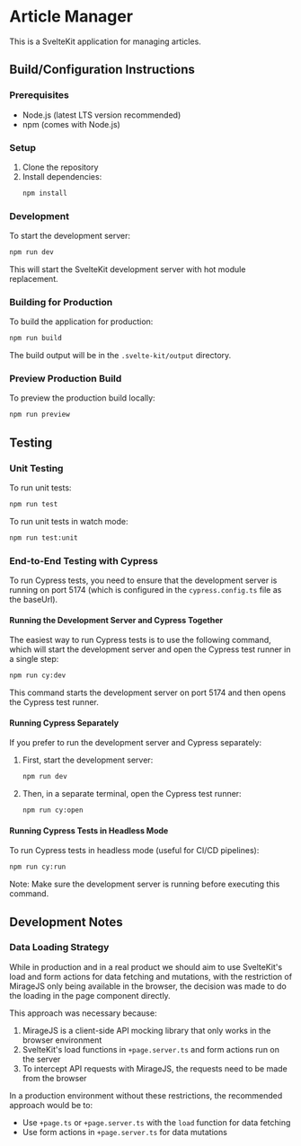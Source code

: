 # Article Manager

This is a SvelteKit application for managing articles.

## Build/Configuration Instructions

### Prerequisites

- Node.js (latest LTS version recommended)
- npm (comes with Node.js)

### Setup

1. Clone the repository
2. Install dependencies:
   ```bash
   npm install
   ```

### Development

To start the development server:

```bash
npm run dev
```

This will start the SvelteKit development server with hot module replacement.

### Building for Production

To build the application for production:

```bash
npm run build
```

The build output will be in the `.svelte-kit/output` directory.

### Preview Production Build

To preview the production build locally:

```bash
npm run preview
```

## Testing

### Unit Testing

To run unit tests:

```bash
npm run test
```

To run unit tests in watch mode:

```bash
npm run test:unit
```

### End-to-End Testing with Cypress

To run Cypress tests, you need to ensure that the development server is running on port 5174 (which is configured in the `cypress.config.ts` file as the baseUrl).

#### Running the Development Server and Cypress Together

The easiest way to run Cypress tests is to use the following command, which will start the development server and open the Cypress test runner in a single step:

```bash
npm run cy:dev
```

This command starts the development server on port 5174 and then opens the Cypress test runner.

#### Running Cypress Separately

If you prefer to run the development server and Cypress separately:

1. First, start the development server:
   ```bash
   npm run dev
   ```

2. Then, in a separate terminal, open the Cypress test runner:
   ```bash
   npm run cy:open
   ```

#### Running Cypress Tests in Headless Mode

To run Cypress tests in headless mode (useful for CI/CD pipelines):

```bash
npm run cy:run
```

Note: Make sure the development server is running before executing this command.

## Development Notes

### Data Loading Strategy

While in production and in a real product we should aim to use SvelteKit's load and form actions for data fetching and mutations, with the restriction of MirageJS only being available in the browser, the decision was made to do the loading in the page component directly.

This approach was necessary because:

1. MirageJS is a client-side API mocking library that only works in the browser environment
2. SvelteKit's load functions in `+page.server.ts` and form actions run on the server
3. To intercept API requests with MirageJS, the requests need to be made from the browser

In a production environment without these restrictions, the recommended approach would be to:

- Use `+page.ts` or `+page.server.ts` with the `load` function for data fetching
- Use form actions in `+page.server.ts` for data mutations
